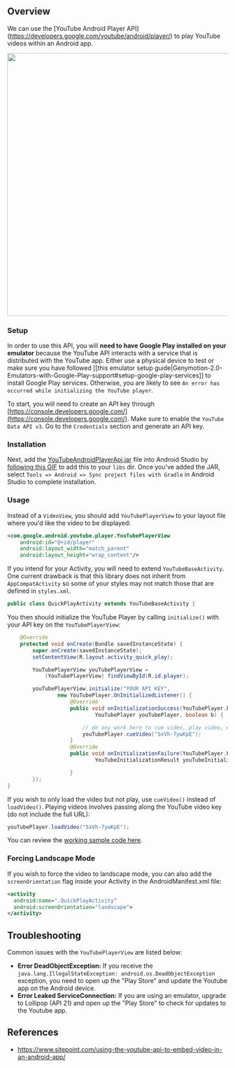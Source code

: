 ## Overview

We can use the [YouTube Android Player API] (https://developers.google.com/youtube/android/player/) to play YouTube videos within an Android app.  

<img src="http://i.imgur.com/xeVSOyL.gif" width="600" />

### Setup

In order to use this API, you will **need to have Google Play installed on your emulator** because the YouTube API interacts with a service that is distributed with the YouTube app.  Either use a physical device to test or make sure you have followed [[this emulator setup guide|Genymotion-2.0-Emulators-with-Google-Play-support#setup-google-play-services]] to install Google Play services. Otherwise, you are likely to see `An error has occurred while initializing the YouTube player`.

To start, you will need to create an API key through [https://console.developers.google.com/](https://console.developers.google.com/).  Make sure to enable the `YouTube Data API v3`.  Go to the `Credentials` section and generate an API key.

### Installation

Next, add the [YouTubeAndroidPlayerApi.jar](https://github.com/google/iosched/raw/master/android/libs/YouTubeAndroidPlayerApi.jar) file into Android Studio by [following this GIF](http://i.imgur.com/k9a6WET.gif) to add this to your `libs` dir. Once you've added the JAR, select `Tools => Android => Sync project files with Gradle` in Android Studio to complete installation.

### Usage

Instead of a `VideoView`, you should add `YouTubePlayerView` to your layout file where you'd like the video to be displayed:

```xml
<com.google.android.youtube.player.YouTubePlayerView
    android:id="@+id/player"
    android:layout_width="match_parent"
    android:layout_height="wrap_content"/>
```

If you intend for your Activity, you will need to extend `YouTubeBaseActivity`.  One current drawback is that this library does not inherit from `AppCompatActivity` so some of your styles may not match those that are defined in `styles.xml`.

```java
public class QuickPlayActivity extends YouTubeBaseActivity {
```

You then should initialize the YouTube Player by calling `initialize()` with your API key on the `YouTubePlayerView`:

```java
    @Override
    protected void onCreate(Bundle savedInstanceState) {
        super.onCreate(savedInstanceState);
        setContentView(R.layout.activity_quick_play);

        YouTubePlayerView youTubePlayerView = 
            (YouTubePlayerView) findViewById(R.id.player);

        youTubePlayerView.initialize("YOUR API KEY",
                new YouTubePlayer.OnInitializedListener() {
                    @Override
                    public void onInitializationSuccess(YouTubePlayer.Provider provider,
                            YouTubePlayer youTubePlayer, boolean b) {

                        // do any work here to cue video, play video, etc.    
                        youTubePlayer.cueVideo("5xVh-7ywKpE");
                    }
                    @Override
                    public void onInitializationFailure(YouTubePlayer.Provider provider,
                            YouTubeInitializationResult youTubeInitializationResult) {

                    }
        });
}
```

If you wish to only load the video but not play, use `cueVideo()` instead of `loadVideo()`. Playing videos involves passing along the YouTube video key (do not include the full URL): 

```java
youTubePlayer.loadVideo("5xVh-7ywKpE");
```

You can review the [working sample code here](https://github.com/codepath/AndroidYoutubeVideoDemo).

### Forcing Landscape Mode

If you wish to force the video to landscape mode, you can also add the `screenOrientation` flag inside your Activity in the AndroidManifest.xml file:

```xml
<activity
  android:name=".QuickPlayActivity"
  android:screenOrientation="landscape">
</activity>
```

## Troubleshooting

Common issues with the `YouTubePlayerView` are listed below:

  * **Error DeadObjectException:** If you receive the `java.lang.IllegalStateException: android.os.DeadObjectException` exception, you need to open up the "Play Store" and update the Youtube app on the Android device.
  * **Error Leaked ServiceConnection:** If you are using an emulator, upgrade to Lollipop (API 21) and open up the "Play Store" to check for updates to the Youtube app.

## References

* <https://www.sitepoint.com/using-the-youtube-api-to-embed-video-in-an-android-app/>